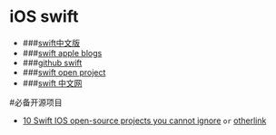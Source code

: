 # iOS swift


- ###[swift中文版](http://numbbbbb.gitbooks.io/)
- ###[swift apple blogs](https://developer.apple.com/swift/blog/)
- ###[github swift](https://developer.github.com/v3/)
- ###[swift open project](https://medium.com/swift-programming/15-swift-ios-open-source-projects-you-cannot-ignore-6bd4ac37d7dd)
- ###[swift 中文网](http://see.xidian.edu.cn/cpp/html/2292.html)


#必备开源项目
- [10 Swift IOS open-source projects you cannot ignore](https://www.evernote.com/shard/s206/sh/d8ef917f-2f10-4746-9c07-65a43356dc51/0fb402c2f92dbfa4e37eb59d4a4dcfac) `or` [otherlink](https://www.evernote.com/shard/s206/sh/d8ef917f-2f10-4746-9c07-65a43356dc51/0fb402c2f92dbfa4e37eb59d4a4dcfac)





